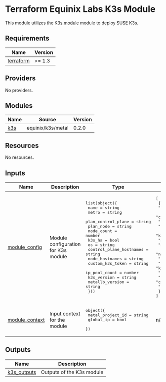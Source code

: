 # Terraform Equinix Labs K3s Module

This module utilizes the [K3s module](https://registry.terraform.io/modules/equinix/k3s/metal/latest) module to deploy SUSE K3s.

<!-- BEGIN_TF_DOCS -->
## Requirements

| Name | Version |
|------|---------|
| <a name="requirement_terraform"></a> [terraform](#requirement\_terraform) | >= 1.3 |

## Providers

No providers.

## Modules

| Name | Source | Version |
|------|--------|---------|
| <a name="module_k3s"></a> [k3s](#module\_k3s) | equinix/k3s/metal | 0.2.0 |

## Resources

No resources.

## Inputs

| Name | Description | Type | Default | Required |
|------|-------------|------|---------|:--------:|
| <a name="input_module_config"></a> [module\_config](#input\_module\_config) | Module configuration for K3s module | <pre>list(object({<br>    name                    = string<br>    metro                   = string<br>    plan_control_plane      = string<br>    plan_node               = string<br>    node_count              = number<br>    k3s_ha                  = bool<br>    os                      = string<br>    control_plane_hostnames = string<br>    node_hostnames          = string<br>    custom_k3s_token        = string<br>    ip_pool_count           = number<br>    k3s_version             = string<br>    metallb_version         = string<br>  }))</pre> | <pre>[<br>  {<br>    "control_plane_hostnames": "k3s-cp",<br>    "custom_k3s_token": "",<br>    "ip_pool_count": 1,<br>    "k3s_ha": false,<br>    "k3s_version": "",<br>    "metallb_version": "",<br>    "metro": "SV",<br>    "name": "k3s-cluster",<br>    "node_count": 3,<br>    "node_hostnames": "k3s-node",<br>    "os": "debian_11",<br>    "plan_control_plane": "c3.small.x86",<br>    "plan_node": "c3.small.x86"<br>  }<br>]</pre> | no |
| <a name="input_module_context"></a> [module\_context](#input\_module\_context) | Input context for the module | <pre>object({<br>    metal_project_id = string<br>    global_ip        = bool<br>  })</pre> | n/a | yes |

## Outputs

| Name | Description |
|------|-------------|
| <a name="output_k3s_outputs"></a> [k3s\_outputs](#output\_k3s\_outputs) | Outputs of the K3s module |
<!-- END_TF_DOCS -->
